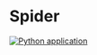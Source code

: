 # Spider
[![Python application](https://github.com/volvet/spider/actions/workflows/python-app.yml/badge.svg)](https://github.com/volvet/spider/actions/workflows/python-app.yml)
